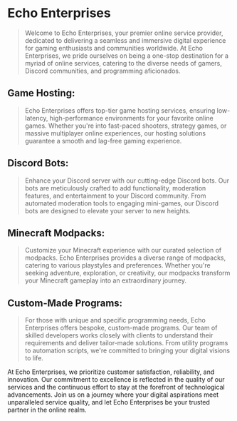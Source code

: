 # Echo Enterprises
> Welcome to Echo Enterprises, your premier online service provider, dedicated to delivering a seamless and immersive digital experience for gaming enthusiasts and communities worldwide. At Echo Enterprises, we pride ourselves on being a one-stop destination for a myriad of online services, catering to the diverse needs of gamers, Discord communities, and programming aficionados.

## **Game Hosting:**
> Echo Enterprises offers top-tier game hosting services, ensuring low-latency, high-performance environments for your favorite online games. Whether you're into fast-paced shooters, strategy games, or massive multiplayer online experiences, our hosting solutions guarantee a smooth and lag-free gaming experience.

## **Discord Bots:**
> Enhance your Discord server with our cutting-edge Discord bots. Our bots are meticulously crafted to add functionality, moderation features, and entertainment to your Discord community. From automated moderation tools to engaging mini-games, our Discord bots are designed to elevate your server to new heights.

## **Minecraft Modpacks:**
> Customize your Minecraft experience with our curated selection of modpacks. Echo Enterprises provides a diverse range of modpacks, catering to various playstyles and preferences. Whether you're seeking adventure, exploration, or creativity, our modpacks transform your Minecraft gameplay into an extraordinary journey.

## **Custom-Made Programs:**
> For those with unique and specific programming needs, Echo Enterprises offers bespoke, custom-made programs. Our team of skilled developers works closely with clients to understand their requirements and deliver tailor-made solutions. From utility programs to automation scripts, we're committed to bringing your digital visions to life.

At Echo Enterprises, we prioritize customer satisfaction, reliability, and innovation. Our commitment to excellence is reflected in the quality of our services and the continuous effort to stay at the forefront of technological advancements. Join us on a journey where your digital aspirations meet unparalleled service quality, and let Echo Enterprises be your trusted partner in the online realm.
